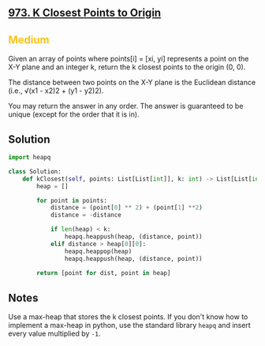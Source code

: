 ## [973. K Closest Points to Origin](https://leetcode.com/problems/k-closest-points-to-origin/)

<h2 style="color:#fac31d">Medium</h2>

Given an array of points where points[i] = [xi, yi] represents a point on the X-Y plane and an integer k, return the k closest points to the origin (0, 0).

The distance between two points on the X-Y plane is the Euclidean distance (i.e., √(x1 - x2)2 + (y1 - y2)2).

You may return the answer in any order. The answer is guaranteed to be unique (except for the order that it is in).


## Solution
```python
import heapq

class Solution:
    def kClosest(self, points: List[List[int]], k: int) -> List[List[int]]:
        heap = []

        for point in points:
            distance = (point[0] ** 2) + (point[1] **2)
            distance = -distance

            if len(heap) < k:
                heapq.heappush(heap, (distance, point))
            elif distance > heap[0][0]:
                heapq.heappop(heap)
                heapq.heappush(heap, (distance, point))
                
        return [point for dist, point in heap]
```

## Notes
Use a max-heap that stores the k closest points. If you don't know how to implement a max-heap in python, use the standard library `heapq` and insert every value multiplied by `-1`.